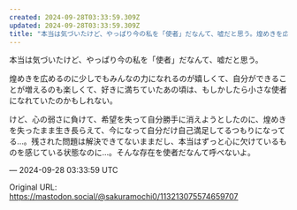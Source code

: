 ```yaml
---
created: 2024-09-28T03:33:59.309Z
updated: 2024-09-28T03:33:59.309Z
title: "本当は気づいたけど、やっぱり今の私を「使者」だなんて、嘘だと思う。煌めきを広める[...]"
---
```


<p>本当は気づいたけど、やっぱり今の私を「使者」だなんて、嘘だと思う。</p><p>煌めきを広めるのに少しでもみんなの力になれるのが嬉しくて、自分ができることが増えるのも楽しくて、好きに満ちていたあの頃は、もしかしたら小さな使者になれていたのかもしれない。</p><p>けど、心の弱さに負けて、希望を失って自分勝手に消えようとしたのに、煌めきを失ったまま生き長らえて、今になって自分だけ自己満足してるつもりになってる…。残された問題は解決できてないままだし、本当はずっと心に欠けているものを感じている状態なのに…。そんな存在を使者だなんて呼べないよ。</p>

&mdash; 2024-09-28 03:33:59 UTC

Original URL: https://mastodon.social/@sakuramochi0/113213075574659707
